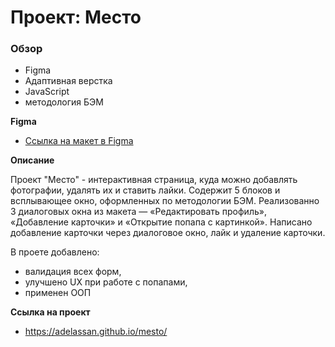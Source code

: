# Проект: Место

### Обзор

* Figma
* Адаптивная верстка
* JavaScript
* методология БЭМ


**Figma**

* [Ссылка на макет в Figma](https://www.figma.com/file/2cn9N9jSkmxD84oJik7xL7/JavaScript.-Sprint-4?node-id=0%3A1)

**Описание**

Проект "Место" - интерактивная страница, куда можно добавлять фотографии, удалять их и ставить лайки. Содержит 5 блоков и всплывающее окно, оформленных по методологии БЭМ.
Реализованно 3 диалоговых окна из макета — «Редактировать профиль», «Добавление карточки» и «Открытие попапа с картинкой». Написано добавление карточки через диалоговое окно, лайк и удаление карточки.

В проете добавлено:
* валидация всех форм,
* улучшено UX при работе с попапами,
* применен ООП

**Ссылка на проект**

* https://adelassan.github.io/mesto/